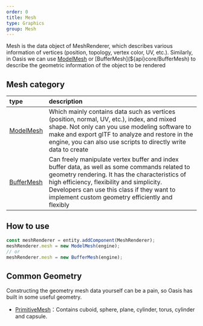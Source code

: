 ```yaml
---
order: 0
title: Mesh
type: Graphics
group: Mesh
---
```


Mesh is the data object of MeshRenderer, which describes various information of vertices (position, topology, vertex color, UV, etc.). Similarly, in Oasis we can use [ModelMesh](${api}core/ModelMesh) or [BufferMesh](${api}core/BufferMesh) to describe the geometric information of the object to be rendered

## Mesh category

| type                   | description                      |
| :--------------------- | :------------------------------- |
| [ModelMesh](${docs}model-mesh) | Which mainly contains data such as vertices (position, normal, UV, etc.), index, and mixed shape. Not only can you use modeling software to make and export glTF to analyze and restore in the engine, you can also use scripts to directly write data to create |
| [BufferMesh](${docs}buffer-mesh) | Can freely manipulate vertex buffer and index buffer data, as well as some commands related to geometry rendering. It has the characteristics of high efficiency, flexibility and simplicity. Developers can use this class if they want to implement custom geometry efficiently and flexibly |

## How to use

```TypeScript
const meshRenderer = entity.addComponent(MeshRenderer);
meshRenderer.mesh = new ModelMesh(engine);
// or
meshRenderer.mesh = new BufferMesh(engine);
```

## Common Geometry

Constructing the geometry mesh data yourself can be a pain, so Oasis has built in some useful geometry.

- [PrimitiveMesh](${docs}primitive-mesh-cn)：Contains cuboid, sphere, plane, cylinder, torus, cylinder and capsule.

